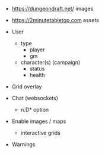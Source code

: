 

- https://dungeondraft.net/ images
- https://2minutetabletop.com assets

- User
  - type
    - player
    - gm
  - character(s) (campaign)
    - status
    - health
- Grid overlay
- Chat (websockets)
  - n.D* option
- Enable images / maps
  - interactive grids

- Warnings